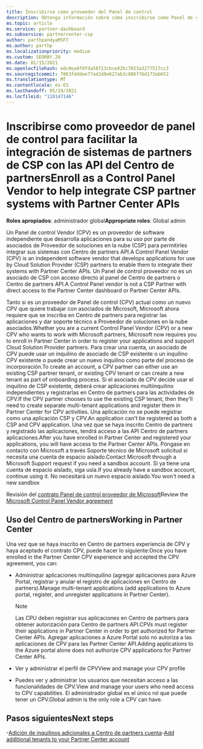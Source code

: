 ```yaml
---
title: Inscribirse como proveedor del Panel de control
description: Obtenga información sobre cómo inscribirse como Panel de control Proveedor de aplicaciones (CPV) en Centro de partners para que pueda integrar mejor los sistemas asociados de CSP con Centro de partners API.
ms.topic: article
ms.service: partner-dashboard
ms.subservice: partnercenter-csp
author: parthpandyaMSFT
ms.author: parthp
ms.localizationpriority: medium
ms.custom: SEOMAY.20
ms.date: 01/15/2021
ms.openlocfilehash: edc0ea8f0fda58f23cbce82bc7023a3277517cc3
ms.sourcegitcommit: 7063fdddee77ad2d8e627ab3c806f76d173ab652
ms.translationtype: MT
ms.contentlocale: es-ES
ms.lasthandoff: 05/19/2021
ms.locfileid: "110147146"
---
```

# <a name="enroll-as-a-control-panel-vendor-to-help-integrate-csp-partner-systems-with-partner-center-apis"></a><span data-ttu-id="8a965-103">Inscribirse como proveedor de panel de control para facilitar la integración de sistemas de partners de CSP con las API del Centro de partners</span><span class="sxs-lookup"><span data-stu-id="8a965-103">Enroll as a Control Panel Vendor to help integrate CSP partner systems with Partner Center APIs</span></span>


<span data-ttu-id="8a965-104">**Roles apropiados**: administrador global</span><span class="sxs-lookup"><span data-stu-id="8a965-104">**Appropriate roles**: Global admin</span></span>

<span data-ttu-id="8a965-105">Un Panel de control Vendor (CPV) es un proveedor de software independiente que desarrolla aplicaciones para su uso por parte de asociados de Proveedor de soluciones en la nube (CSP) para permitirles integrar sus sistemas con Centro de partners API.</span><span class="sxs-lookup"><span data-stu-id="8a965-105">A Control Panel Vendor (CPV) is an independent software vendor that develops applications for use by Cloud Solution Provider (CSP) partners to enable them to integrate their systems with Partner Center APIs.</span></span> <span data-ttu-id="8a965-106">Un Panel de control proveedor no es un asociado de CSP con acceso directo al panel de Centro de partners o Centro de partners API.</span><span class="sxs-lookup"><span data-stu-id="8a965-106">A Control Panel vendor is not a CSP Partner with direct access to the Partner Center dashboard or Partner Center APIs.</span></span>

<span data-ttu-id="8a965-107">Tanto si es un proveedor de Panel de control (CPV) actual como un nuevo CPV que quiere trabajar con asociados de Microsoft, Microsoft ahora requiere que se inscriba en Centro de partners para registrar las aplicaciones y dar soporte técnico a Proveedor de soluciones en la nube asociados.</span><span class="sxs-lookup"><span data-stu-id="8a965-107">Whether you are a current Control Panel Vendor (CPV) or a new CPV who wants to work with Microsoft partners, Microsoft now requires you to enroll in Partner Center in order to register your applications and support Cloud Solution Provider partners.</span></span> <span data-ttu-id="8a965-108">Para crear una cuenta, un asociado de CPV puede usar un inquilino de asociado de CSP existente o un inquilino CPV existente o puede crear un nuevo inquilino como parte del proceso de incorporación.</span><span class="sxs-lookup"><span data-stu-id="8a965-108">To create an account, a CPV partner can either use an existing CSP partner tenant, or existing CPV tenant or can create a new tenant as part of onboarding process.</span></span> <span data-ttu-id="8a965-109">Si el asociado de CPV decide usar el inquilino de CSP existente, deberá crear aplicaciones multiinquilino independientes y registrarlas en Centro de partners para las actividades de CPV.</span><span class="sxs-lookup"><span data-stu-id="8a965-109">If the CPV partner chooses to use the existing CSP tenant, then they'll need to create separate multi-tenant applications and register them in Partner Center for CPV activities.</span></span> <span data-ttu-id="8a965-110">Una aplicación no se puede registrar como una aplicación CSP y CPV.</span><span class="sxs-lookup"><span data-stu-id="8a965-110">An application can't be registered as both a CSP and CPV application.</span></span> <span data-ttu-id="8a965-111">Una vez que se haya inscrito Centro de partners y registrado las aplicaciones, tendrá acceso a las API Centro de partners aplicaciones.</span><span class="sxs-lookup"><span data-stu-id="8a965-111">After you have enrolled in Partner Center and registered your applications, you will have access to the Partner Center APIs.</span></span>  <span data-ttu-id="8a965-112">Póngase en contacto con Microsoft a través Soporte técnico de Microsoft solicitud si necesita una cuenta de espacio aislado.</span><span class="sxs-lookup"><span data-stu-id="8a965-112">Contact Microsoft through a Microsoft Support request if you need a sandbox account.</span></span> <span data-ttu-id="8a965-113">Si ya tiene una cuenta de espacio aislado, siga usla.</span><span class="sxs-lookup"><span data-stu-id="8a965-113">If you already have a sandbox account, continue using it.</span></span> <span data-ttu-id="8a965-114">No necesitará un nuevo espacio aislado.</span><span class="sxs-lookup"><span data-stu-id="8a965-114">You won't need a new sandbox</span></span>

<span data-ttu-id="8a965-115">Revisión del [contrato Panel de control proveedor de Microsoft](https://go.microsoft.com/fwlink/?linkid=2055198)</span><span class="sxs-lookup"><span data-stu-id="8a965-115">Review the [Microsoft Control Panel Vendor agreement](https://go.microsoft.com/fwlink/?linkid=2055198)</span></span>


## <a name="working-in-partner-center"></a><span data-ttu-id="8a965-116">Uso del Centro de partners</span><span class="sxs-lookup"><span data-stu-id="8a965-116">Working in Partner Center</span></span>

<span data-ttu-id="8a965-117">Una vez que se haya inscrito en Centro de partners experiencia de CPV y haya aceptado el contrato CPV, puede hacer lo siguiente:</span><span class="sxs-lookup"><span data-stu-id="8a965-117">Once you have enrolled in the Partner Center CPV experience and accepted the CPV agreement, you can:</span></span>

- <span data-ttu-id="8a965-118">Administrar aplicaciones multiinquilino (agregar aplicaciones para Azure Portal, registrar y anular el registro de aplicaciones en Centro de partners).</span><span class="sxs-lookup"><span data-stu-id="8a965-118">Manage multi-tenant applications (add applications to Azure portal, register, and unregister applications in Partner Center).</span></span>

    >[!Note] 
    ><span data-ttu-id="8a965-119">Las CPU deben registrar sus aplicaciones en Centro de partners para obtener autorización para Centro de partners API.</span><span class="sxs-lookup"><span data-stu-id="8a965-119">CPVs must register their applications in Partner Center in order to get authorized for Partner Center APIs.</span></span> <span data-ttu-id="8a965-120">Agregar aplicaciones a Azure Portal solo no autoriza a las aplicaciones de CPV para las Partner Center API.</span><span class="sxs-lookup"><span data-stu-id="8a965-120">Adding applications to the Azure portal alone does not authorize CPV applications for Partner Center APIs.</span></span> 

- <span data-ttu-id="8a965-121">Ver y administrar el perfil de CPV</span><span class="sxs-lookup"><span data-stu-id="8a965-121">View and manage your CPV profile</span></span> 

- <span data-ttu-id="8a965-122">Puedes ver y administrar los usuarios que necesitan acceso a las funcionalidades de CPV.</span><span class="sxs-lookup"><span data-stu-id="8a965-122">View and manage your users who need access to CPV capabilities.</span></span> <span data-ttu-id="8a965-123">El administrador global es el único rol que puede tener un CPV.</span><span class="sxs-lookup"><span data-stu-id="8a965-123">Global admin is the only role a CPV can have.</span></span>

## <a name="next-steps"></a><span data-ttu-id="8a965-124">Pasos siguientes</span><span class="sxs-lookup"><span data-stu-id="8a965-124">Next steps</span></span>

<span data-ttu-id="8a965-125">-[Adición de inquilinos adicionales a Centro de partners cuenta](multi-tenant-account.md)</span><span class="sxs-lookup"><span data-stu-id="8a965-125">-[Add additional tenants to your Partner Center account](multi-tenant-account.md)</span></span>